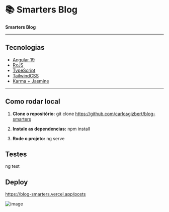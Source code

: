 # 📚 Smarters Blog

**Smarters Blog**

---

## Tecnologias

- [Angular 19](https://angular.io/)
- [RxJS](https://rxjs.dev/)
- [TypeScript](https://www.typescriptlang.org/)
- [TailwindCSS](https://tailwindcss.com/)
- [Karma + Jasmine](https://karma-runner.github.io/latest/index.html) 

---

## Como rodar local

1. **Clone o repositório:**
git clone https://github.com/carlosgizbert/blog-smarters

2. **Instale as dependencias:**
npm install

3. **Rode o projeto:**
ng serve

## Testes
ng test

## Deploy
https://blog-smarters.vercel.app/posts


![image](https://github.com/user-attachments/assets/448f46ca-5c3c-48cb-8a1b-ab8ee25f43bb)
